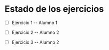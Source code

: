# Estado de los ejercicios

- [ ] Ejercicio 1 -- Alumno 1

- [ ] Ejercicio 2 -- Alumno 2

- [ ] Ejercicio 3 -- Alumno 2
